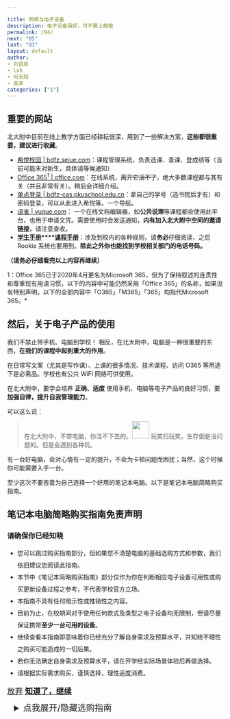 ```yaml
---

title: 网络与电子设备
description: 电子设备虽好，可不要上瘾哦
permalink: /04/
next: "05"
last: "03"
layout: default
author:
- 刘语辰
- lxh
- 何天阳
- 高幸
categories: ["1"]
---
```

<script>
    document.addEventListener('DOMContentLoaded', function() {
        var elems = document.querySelectorAll('.materialboxed');
        var instances = M.Materialbox.init(elems);
        // document.querySelector('#tool_btn').click();
    });
    document.addEventListener('DOMContentLoaded', function() {
        var elems = document.querySelectorAll('.materialboxed');
        var instances = M.Materialbox.init(elems);
        var elems2 = document.querySelectorAll('.slider');
        var instances2 = M.Slider.init(elems2, {
            // height: (window.innerHeight*0.3 + window.innerWidth*0.2)
            height: calculatedGallerySize
        });
    });
    //  M.toast({
    //   html: '<span><strong>请确保你已经知晓</strong>：本节中《笔记本简略购买指南》部分仅作为你在判断相应电子设备可用性或购买更新设备过程之参考，不代表学校官方立场。本指南不具有任何暗示性或推销性之内容。目前为止，在校期间对于使用任何款式及类型之电子设备均无限制，但请尽量保证携带<strong>至少一台可用的设备</strong>。继续查看本指南即意味着你已经充分了解自身需求及预算水平，并知晓不理性之购买可能造成的一切后果。若你无法确定自身需求及预算水平，请在开学经实际场景体验后再做选择。请根据实际需求购买，谨慎选择，理性适度消费。</span><a class="btn-flat toast-action right" style="color: var(--accent); font-weight: bold;" onclick="M.Toast.dismissAll()">我已知晓</a>',
    //   displayLength: 150000,
    //   activationPercent: 2
    // });
</script>




## 重要的网站

北大附中目前在线上教学方面已经耕耘很深，用到了一些解决方案，**这些都很重要，建议进行收藏**。

- [希悦校园 \| bdfz.seiue.com](https://bdfz.seiue.com)：课程管理系统，负责选课、查课、登成绩等（当前可能未对新生，具体请等候通知）
- [Office 365<sup>1</sup> \| office.com](https://office.com)：在线系统，~~离开它活不了~~，绝大多数课程都与其有关（并且非常有关）。稍后会详细介绍。
- [单点登录 \| bdfz-cas.pkuschool.edu.cn](http://bdfz-cas.pkuschool.edu.cn)：拿自己的学号（选书院后才有）和密码登录，可以从此进入希悦等。一个导航。
- [语雀 \| yuque.com](https://www.yuque.com)： 一个在线文档编辑器，如**公共说理**等课程都会使用此平台，也用于申请文凭。需要使用时会发送通知，**内有加入北大附中空间的邀请链接**，请注意查收。
- **[学生手册](http://handbook.pkuschool.edu.cn/index.html)****[课程手册](https://pkuschool.yuque.com/books/share/0189695d-997f-4176-ba0b-503a6d986796#)**：涉及到校内的各种规则，请**务必**仔细阅读，之后 Rookie 系统也要用到。**除此之外你也能找到学校相关部门的电话号码。**

**（请务必仔细看完以上内容再继续）**

1：Office 365已于2020年4月更名为Microsoft 365，但为了保持叙述的连贯性和尊重现有用语习惯，以下的内容中可能仍然采用「Office 365」的名称，如果没有特别声明，以下的全部内容中「O365」「M365」「365」均指代Microsoft 365。*

## 然后，关于电子产品的使用

我们不禁止带手机、电脑到学校！
相反，在北大附中，电脑是一种很重要的东西，**在我们的课程中起到重大的作用**。

在日常写文案（尤其是写作课）、上课的很多情况、技术课程、访问 O365 等用途下是必需品。学校也有公共 WiFi 网络可供使用。

在北大附中，要学会培养 **正确、适度** 使用手机、电脑等电子产品的良好习惯，要**加强自律，提升自我管理能力**。


可以这么说：

> 在北大附中，不带电脑，你活不下去的。<img src="https://s2.ax1x.com/2019/07/28/eQVA58.jpg" width="40" title=""> 玩笑归玩笑，生存倒是没问题的。但是会遇到各种坑。

有一台好电脑，会对心情有一定的提升，不会为卡顿问题而困扰；当然，这个时候你可能需要入手一台。

至少这次不要吝啬为自己选择一个好用的笔记本电脑。以下是笔记本电脑简略购买指南。

<!-- <div class="card-panel flex-center accent-text">
    <i style="font-size: 30px;" class="material-icons">error_outline</i>
    <span style="font-size: 18px;">以下部分可选阅读，可直接跳过。不代表学校观点。 <a href="/05/" normal class="pill-btn z-depth-1 white-text" style="background-color:#26a69a;" title="吐槽：右上角也有下一页按钮可以用，当然点我也行">跳过</a></span>
</div> -->

<!-- *（当然，要学会自控哦！* -->

<div id="modal-warn" class="modal modal-fixed-footer">
    <div class="modal-content">
        <h2>笔记本电脑简略购买指南免责声明</h2>
        <h3>请确保你已经知晓</h3>
        <ul style="line-height: 2em;">
            <li>您可以跳过购买指南部分，但如果您不清楚电脑的基础选购方式和参数，我们依旧建议您阅读此指南。</li>
            <li>本节中《笔记本简略购买指南》部分仅作为你在判断相应电子设备可用性或购买更新设备过程之参考，不代表学校官方立场。</li>
            <li>本指南不具有任何暗示性或推销性之内容。</li>
            <li>目前为止，在校期间对于使用任何款式及类型之电子设备均无限制，但请尽量保证携带<strong>至少一台可用的设备</strong>。</li>
            <li>继续查看本指南即意味着你已经充分了解自身需求及预算水平，并知晓不理性之购买可能造成的一切后果。</li>
            <li>若你无法确定自身需求及预算水平，请在开学经实际场景体验后再做选择。</li>
            <li>请根据实际需求购买，谨慎选择，理性适度消费。</li>
        </ul>
    </div>
    <div class="modal-footer" style="zoom: 1.3;">
        <a href="#!" class="modal-close waves-effect waves-red btn-flat know-that">放弃</a>
        <a href="#!" class="modal-close waves-effect waves-green btn-flat know-that green-text" onclick="setAgreedFlag()" style="font-weight: bold">知道了，继续</a>
    </div>
</div>


<details>
    <summary id="read-recom" style="font-size: 20px;padding: 12px 16px;">点我展开/隐藏选购指南</summary>


    <script>
        document.querySelector('#read-recom').onclick = () => {
            let instance = M.Modal.getInstance(document.querySelector('#modal-warn'));
            let now = new Date();
            if (!localStorage.time || (now - (new Date(localStorage.time)) > 86400000)) {
                // localStorage.time = now;
                instance.open()
                return false;
            }
        }

        function setAgreedFlag() {
            localStorage.time = new Date();
            document.querySelector('#read-recom').click()
        }
    </script>


    <h3>哪种笔记本电脑建议换（满足任意一条即可）</h3>

    <p>简而言之，可以这么测试：充满电之后拔掉电源（电池当然得有），对你的电脑进行中度的使用，开启多个浏览器标签（比方说B站、Office、微博一块打开多个标签页），打开不同的应用，也可以随便写一些文案；如果这时电脑使用已经出现一些问题（如开始卡顿），或使用不到2小时就进入省电模式（20%）就建议更换。</p>

    <div class="card-panel flex-center accent-text">
        <i id="pwr-icon" style="font-size: 30px;" class="material-icons">battery_unknown</i>
        <span style="font-size: 18px;">看看你的电池有多少电量吧！
            <meter id="pwr-meter" low="0.2" high="0.8" optimum="0.80001" style="zoom: 1.5;"></meter>
            <span id="pwr-text"></span>
        </span>
    </div>
    <script>
        navigator.getBattery().then((e) => {
            e.onchargingchange =()=>{updateBatteryMeter(e)}
            e.onlevelchange =()=>{updateBatteryMeter(e)}
            updateBatteryMeter(e)
        }).catch((reason)=>{
            console.log(reason)
            document.querySelector('#pwr-text').innerHTML = "很抱歉我们读不出来"
            document.querySelector('#pwr-meter').style.display = 'none'
        })
        function updateBatteryMeter(e){
            setTimeout(()=>{
            document.querySelector('#pwr-meter').value = e.level
            document.querySelector('#pwr-text').innerHTML = (e.level * 100) + "%"
            if (e.level == 1) {
                document.querySelector('#pwr-icon').innerHTML = (e.charging ? "battery_charging_full" : 'battery_full')
            } else {
                if(e.level < 0.2 && !e.charging){
                    document.querySelector('#pwr-icon').style.color = 'red'
                    document.querySelector('#pwr-icon').innerHTML = 'battery_alert'
                }else{
                    document.querySelector('#pwr-icon').style.color = 'inherit'
                    document.querySelector('#pwr-icon').innerHTML = (e.charging ? "battery_charging_full" : 'battery_std')
                }
            }
            },500)
        }
    </script>

    <details>
        <summary>更加理论而言，就是这样（较为硬核，点击展开）</summary>
        <ul>
            <li>机型距离发布 6 年以上</li>
            <li>重量超过 2kg 的非游戏本（性能本）</li>
            <li>内存为 4G 以下 或 只有机械硬盘 =&gt; 卡顿严重（此时如预算较少则建议升级电脑配置）</li>
            <li>硬盘存储在128G或以下的（空间太小用起来会很难受）</li>
            <li>轻度工作（如：写文档）时续航不超过3个小时（的轻薄本、“全能本”）</li>
            <li>键盘手感你无法忍受</li>
            <li>夏季散热风扇狂转，影响系统正常运行（且伴随着日常使用的卡顿）</li>
            <li>苹果重度使用人士
                <ul>
                    <li>注：MacBook pro 2012后，基本能用；Air2014后基本也能用。无需更换:)</li>
                </ul>
            </li>
            <li><em>实在不确定的，先上一个月课再看也行 :D</em></li>
        </ul>
    </details>

    <h3>屏幕尺寸</h3>

    <ul>
        <li>13寸较便携，15寸较大（同时更重）</li>
        <li>如果使用多，家中也可以配备显示器</li>
    </ul>

    <h3>划重点！</h3>

    <ol>
        <li>轻薄本优先，重量最好 ≤ 1.4kg</li>
        <li>兼顾性能，i5及以上（或锐龙） CPU，8GB及以上内存，256GB（含）以上的固态硬盘存储</li>
        <li>买新不买旧！</li>
        <li>如有条件，可以去实体店（而非中关村电脑城）感受一下。但如果你是小白，请勿在实体店购买。</li>
        <li>如果有你感兴趣的机型而其价格却比预算高一些，可以尝试寻找相关系列的官翻机（官方翻新）。</li>
    </ol>


    <p>有关推荐的机型：</p>

    <p>你不需要严格遵守上面的要求（可能会造成各种方面不必要的负担），这只是从我们日常使用的角度上做的一些建议（与学校官方立场无关）。<strong>请按照自身的实际需求做出合适的选择。</strong></p>

    <h4>机型推荐</h4>

    <p>以下是一些 Windows 阵营笔记本推荐 <strong>（贵的不一定好，请综合自身需求谨慎考虑；请务必不要把这个列表当作唯一的可选项）</strong>：</p>
    <ul>
        <li>华为：近两年的 MagicBook 系列</li>
        <li>联想：X1 系列 / 小新系列</li>
        <li>微软：Surface Pro / Laptop / Book</li>
        <li>戴尔：XPS 13</li>
        <li>惠普：部分系列</li>
        <li>小米：小米笔记本 / Redmibook</li>
        <li>以及更多的我们没提到的，却很好的笔记本。</li>
    </ul>
    <p>以下是关于选购 macOS 笔记本的建议：</p>
    <i>请注意，macOS 并不是人人易用，建议到实体店试用，若习惯苹果系统可忽视</i>
    <ul>
        <li>MacBook Air 2019（以前版本不推荐新入手）</li>
        <li>MacBook Pro 较新款（若无重度需求，可选择Air）</li>
    </ul>

    <p>关于如何选购，请参考这篇文章：</p>

    <a href="https://zhuanlan.zhihu.com/p/102224874" normal class=" pill-btn blue darken-1 z-depth-1 white-text" target="_zhihu">转到选购指南</a>

    <h4>投影相关</h4>

    <blockquote>
        <p>有 <a href="https://baike.baidu.com/item/mini%20displayport/9751237">Mini DP</a> 或 <a href="https://baike.baidu.com/item/HDMI">HDMI</a> 接口的电脑，可以直接以物理方式连接教室投影仪。不过西楼现在已经支持无线投屏啦，有线只是备用，用这些接口会更方便一些。</p>
    </blockquote>
    <span style="font-size:1.5em;">看自己需求决定，不要盲目跟随。</span>

    <h3>小结</h3>

    <p>电脑购买指南就到这里了。如有其他问题，请咨询<a href="subit@i.pkuschool.edu.cn">subit@i.pkuschool.edu.cn</a>。</p>

</details>